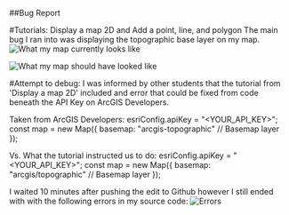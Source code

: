 ##Bug Report

#Tutorials: Display a map 2D and Add a point, line, and polygon
The main bug I ran into was displaying the topographic base layer on my map.
![What my map currently looks like](link)

![What my map should have looked like](link)

#Attempt to debug:
I was informed by other students that the tutorial from 'Display a map 2D' included and error that could be fixed from code beneath the API Key on ArcGIS Developers.

Taken from ArcGIS Developers:
esriConfig.apiKey = "<YOUR_API_KEY>";
      const map = new Map({
        basemap: "arcgis-topographic" // Basemap layer
      });

Vs. What the tutorial instructed us to do:
esriConfig.apiKey = "<YOUR_API_KEY>";
      const map = new Map({
        basemap: "arcgis/topographic" // Basemap layer
      });

I waited 10 minutes after pushing the edit to Github however I still ended with with the following errors in my source code:
![Errors](link)
